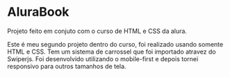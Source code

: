 # AluraBook
Projeto feito em conjuto com o curso de HTML e CSS da alura.

Este é meu segundo projeto dentro do curso, foi realizado usando somente HTML e CSS.
Tem um sistema de carrossel que foi importado atravez do Swiperjs.
Foi desenvolvido utilizando o mobile-first e depois tornei responsivo para outros tamanhos de tela.
